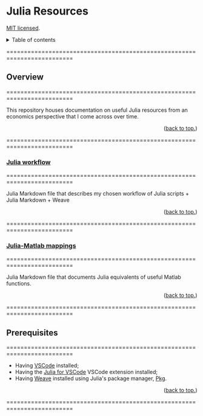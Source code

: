 # Julia Resources

[MIT licensed](https://github.com/PaulTran47/julia-resources/blob/main/LICENCE.md).

<details>
  <summary>Table of contents</summary>
  <ul>
    <li>
      <a href="#overview">Overview</a>
      <ol>
        <li><a href="#julia-workflow">Julia workflow</a></li>
        <li><a href="#julia-matlab-mappings">Julia-Matlab mappings</a></li>
      </ol>
    </li>
    <li><a href="#prerequisites">Prerequisites</a></li>
  </ul>
</details>

=========================================================================

## Overview
=========================================================================

This repository houses documentation on useful Julia resources from an economics perspective that I come across over time.

<p align="right">
  (<a href="#julia-resources">back to top.</a>)
</p>

=========================================================================

### [Julia workflow](https://github.com/PaulTran47/julia-resources/tree/main/jl_jmd_weave)
=========================================================================

Julia Markdown file that describes my chosen workflow of Julia scripts + Julia Markdown + Weave

<p align="right">
  (<a href="#julia-resources">back to top.</a>)
</p>

=========================================================================

### [Julia-Matlab mappings](https://github.com/PaulTran47/julia-resources/tree/main/julia-matlab-mappings)
=========================================================================

Julia Markdown file that documents Julia equivalents of useful Matlab functions.

<p align="right">
  (<a href="#julia-resources">back to top.</a>)
</p>

=========================================================================

## Prerequisites
=========================================================================
* Having [VSCode](https://code.visualstudio.com/) installed;
* Having the [Julia for VSCode](https://www.julia-vscode.org/) VSCode extension installed;
* Having [Weave](https://github.com/JunoLab/Weave.jl) installed using Julia's package manager, [Pkg](https://github.com/JuliaLang/Pkg.jl).

<p align="right">
  (<a href="#julia-resources">back to top.</a>)
</p>

=========================================================================